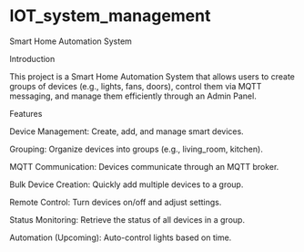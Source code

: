 # IOT_system_management
Smart Home Automation System

Introduction

This project is a Smart Home Automation System that allows users to create groups of devices (e.g., lights, fans, doors), control them via MQTT messaging, and manage them efficiently through an Admin Panel.

Features

Device Management: Create, add, and manage smart devices.

Grouping: Organize devices into groups (e.g., living_room, kitchen).

MQTT Communication: Devices communicate through an MQTT broker.

Bulk Device Creation: Quickly add multiple devices to a group.

Remote Control: Turn devices on/off and adjust settings.

Status Monitoring: Retrieve the status of all devices in a group.

Automation (Upcoming): Auto-control lights based on time.
